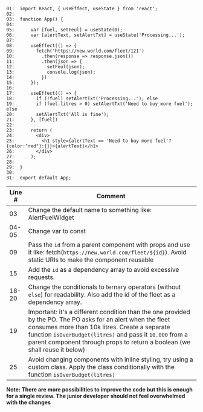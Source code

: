 ```
01:  import React, { useEffect, useState } from 'react';
02:
03:  function App() {
04:
05:      var [fuel, setFeul] = useState(0);
06:      var [alertText, setAlertTxt] = useState('Processing...');
07:
08:      useEffect(() => {
09:        fetch('https://new.world.com/fleet/121')
10:          .then(response => response.json())
11:          .then(json => {
12:            setFeul(json);
13:            console.log(json);
14:          })
15:      });
16:
17:      useEffect(() => {
18:        if (!fuel) setAlertTxt('Processing...'); else
19:        if (fuel.litres > 0) setAlertTxt('Need to buy more fuel'); else
20:        setAlertTxt('All is fine');
21:      }, [fuel])
22:
23:      return (
24:        <div>
25:          <h1 style={alertText == 'Need to buy more fuel'? {color:"red"}:{}}>{alertText}</h1>
26:        </div>
27:      );
28:
29:  }
30:
31:  export default App;

```

| Line # | Comment                                                                                                                                                                                                                                                                                                  |
| ------ | -------------------------------------------------------------------------------------------------------------------------------------------------------------------------------------------------------------------------------------------------------------------------------------------------------- |
| 03     | Change the default name to something like: AlertFuelWidget                                                                                                                                                                                                                                               |
| 04-05  | Change var to const                                                                                                                                                                                                                                                                                      |
| 09     | Pass the `id` from a parent component with props and use it like: fetch(`https://new.world.com/fleet/${id}`). Avoid static URIs to make the component reusable                                                                                                                                           |
| 15     | Add the `id` as a dependency array to avoid excessive requests.                                                                                                                                                                                                                                          |
| 18-20  | Change the conditionals to ternary operators (without `else`) for readability. Also add the id of the fleet as a dependency array.                                                                                                                                                                       |
| 19     | Important: it's a different condition than the one provided by the PO. The PO asks for an alert when the fleet consumes more than 10k litres. Create a separate function `isOverBudget(litres)` and pass it `10.000` from a parent component through props to return a boolean (we shall reuse it below) |
| 25     | Avoid changing components with inline styling, try using a custom class. Apply the class conditionally with the function `isOverBudget(litres)`                                                                                                                                                          |

**Note: There are more possibilities to improve the code but this is enough for a single review. The junior developer should not feel overwhelmed with the changes**
